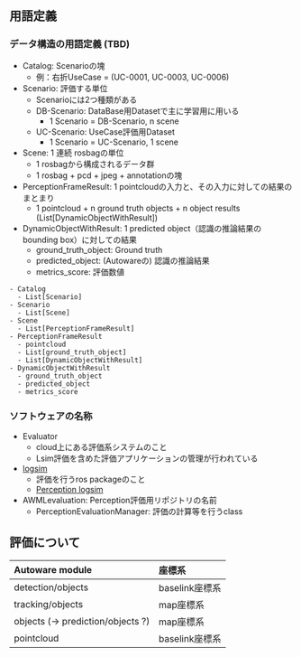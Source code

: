 ## 用語定義

### データ構造の用語定義 (TBD)

- Catalog: Scenarioの塊
  - 例：右折UseCase = (UC-0001, UC-0003, UC-0006)
- Scenario: 評価する単位
  - Scenarioには2つ種類がある
  - DB-Scenario: DataBase用Datasetで主に学習用に用いる
    - 1 Scenario = DB-Scenario, n scene
  - UC-Scenario: UseCase評価用Dataset
    - 1 Scenario = UC-Scenario, 1 scene
- Scene: 1 連続 rosbagの単位
  - 1 rosbagから構成されるデータ群
  - 1 rosbag + pcd + jpeg + annotationの塊
- PerceptionFrameResult: 1 pointcloudの入力と、その入力に対しての結果のまとまり
  - 1 pointcloud + n ground truth objects + n object results (List[DynamicObjectWithResult])
- DynamicObjectWithResult: 1 predicted object（認識の推論結果のbounding box）に対しての結果
  - ground_truth_object: Ground truth
  - predicted_object: (Autowareの) 認識の推論結果
  - metrics_score: 評価数値

```
- Catalog
  - List[Scenario]
- Scenario
  - List[Scene]
- Scene
  - List[PerceptionFrameResult]
- PerceptionFrameResult
  - pointcloud
  - List[ground_truth_object]
  - List[DynamicObjectWithResult]
- DynamicObjectWithResult
  - ground_truth_object
  - predicted_object
  - metrics_score

```

### ソフトウェアの名称

- Evaluator
  - cloud上にある評価系システムのこと
  - Lsim評価を含めた評価アプリケーションの管理が行われている
- [logsim](https://github.com/tier4/logsim)
  - 評価を行うros packageのこと
  - [Perception logsim](https://github.com/tier4/logsim/blob/ros2/logsim/scripts/perception_evaluator_node.py)
- AWMLevaluation: Perception評価用リポジトリの名前
  - PerceptionEvaluationManager: 評価の計算等を行うclass

## 評価について

| Autoware module                   | 座標系         |
| :-------------------------------- | :------------- |
| detection/objects                 | baselink座標系 |
| tracking/objects                  | map座標系      |
| objects (-> prediction/objects ?) | map座標系      |
| pointcloud                        | baselink座標系 |
